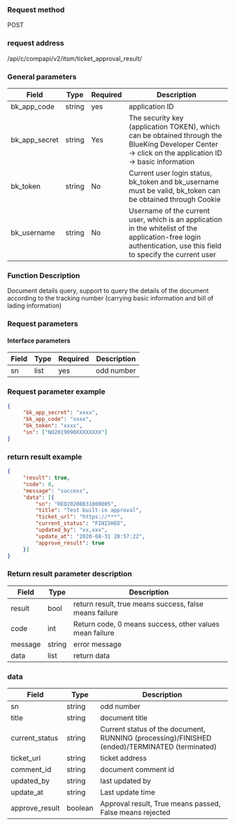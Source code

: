 ### Request method

POST


### request address

/api/c/compapi/v2/itsm/ticket_approval_result/


### General parameters

| Field | Type | Required | Description |
|-----------|------------|--------|------------|
| bk_app_code | string | yes | application ID |
| bk_app_secret| string | Yes | The security key (application TOKEN), which can be obtained through the BlueKing Developer Center -> click on the application ID -> basic information |
| bk_token | string | No | Current user login status, bk_token and bk_username must be valid, bk_token can be obtained through Cookie |
| bk_username | string | No | Username of the current user, which is an application in the whitelist of the application-free login authentication, use this field to specify the current user |


### Function Description

Document details query, support to query the details of the document according to the tracking number (carrying basic information and bill of lading information)

### Request parameters



#### Interface parameters

| Field | Type | Required | Description |
| --------- | ------ | --- | -------------------------- |
| sn | list | yes | odd number |



### Request parameter example

```json
{
     "bk_app_secret": "xxxx",
     "bk_app_code": "xxxx",
     "bk_token": "xxxx",
     "sn": ["NO2019090XXXXXXXX"]
}
```

### return result example

```json
{
     "result": true,
     "code": 0,
     "message": "success",
     "data": [{
         "sn": "REQ20200831000005",
         "title": "Test built-in approval",
         "ticket_url": "https://***",
         "current_status": "FINISHED",
         "updated_by": "xx,xxx",
         "update_at": "2020-08-31 20:57:22",
         "approve_result": true
     }]
}
```

### Return result parameter description

| Field | Type | Description |
| ------- | --------- | ----------------------- |
| result | bool | return result, true means success, false means failure |
| code | int | Return code, 0 means success, other values mean failure |
| message | string | error message |
| data | list | return data |

### data

| Field | Type | Description |
| ---------------------- | ------ | -------- |
| sn | string | odd number |
| title | string | document title |
| current_status | string | Current status of the document, RUNNING (processing)/FINISHED (ended)/TERMINATED (terminated) |
| ticket_url | string | ticket address |
| comment_id | string | document comment id |
| updated_by | string | last updated by |
| update_at | string | Last update time |
| approve_result | boolean| Approval result, True means passed, False means rejected|